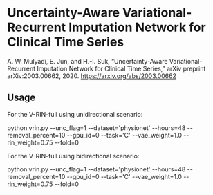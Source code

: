 # Uncertainty-Aware Variational-Recurrent Imputation Network for Clinical Time Series
A. W. Mulyadi, E. Jun, and H.-I. Suk, “Uncertainty-Aware Variational-Recurrent Imputation Network for Clinical Time Series,” arXiv preprint arXiv:2003.00662, 2020. https://arxiv.org/abs/2003.00662

## Usage

For the V-RIN-full using unidirectional scenario:

python vrin.py --unc_flag=1 --dataset='physionet' --hours=48 --removal_percent=10 --gpu_id=0 --task='C' --vae_weight=1.0 --rin_weight=0.75 --fold=0

For the V-RIN-full using bidirectional scenario:

python vrin.py --unc_flag=1 --dataset='physionet' --hours=48 --removal_percent=10 --gpu_id=0 --task='C' --vae_weight=1.0 --rin_weight=0.75 --fold=0
